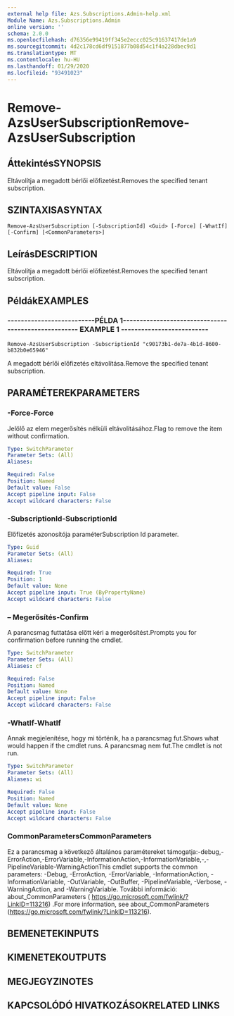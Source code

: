 ```yaml
---
external help file: Azs.Subscriptions.Admin-help.xml
Module Name: Azs.Subscriptions.Admin
online version: ''
schema: 2.0.0
ms.openlocfilehash: d76356e99419ff345e2eccc025c91637417de1a9
ms.sourcegitcommit: 4d2c178cd6df9151877b08d54c1f4a228dbec9d1
ms.translationtype: MT
ms.contentlocale: hu-HU
ms.lasthandoff: 01/29/2020
ms.locfileid: "93491023"
---
```

# <span data-ttu-id="a3b29-101">Remove-AzsUserSubscription</span><span class="sxs-lookup"><span data-stu-id="a3b29-101">Remove-AzsUserSubscription</span></span>

## <span data-ttu-id="a3b29-102">Áttekintés</span><span class="sxs-lookup"><span data-stu-id="a3b29-102">SYNOPSIS</span></span>
<span data-ttu-id="a3b29-103">Eltávolítja a megadott bérlői előfizetést.</span><span class="sxs-lookup"><span data-stu-id="a3b29-103">Removes the specified tenant subscription.</span></span>

## <span data-ttu-id="a3b29-104">SZINTAXISA</span><span class="sxs-lookup"><span data-stu-id="a3b29-104">SYNTAX</span></span>

```
Remove-AzsUserSubscription [-SubscriptionId] <Guid> [-Force] [-WhatIf] [-Confirm] [<CommonParameters>]
```

## <span data-ttu-id="a3b29-105">Leírás</span><span class="sxs-lookup"><span data-stu-id="a3b29-105">DESCRIPTION</span></span>
<span data-ttu-id="a3b29-106">Eltávolítja a megadott bérlői előfizetést.</span><span class="sxs-lookup"><span data-stu-id="a3b29-106">Removes the specified tenant subscription.</span></span>

## <span data-ttu-id="a3b29-107">Példák</span><span class="sxs-lookup"><span data-stu-id="a3b29-107">EXAMPLES</span></span>

### <span data-ttu-id="a3b29-108">--------------------------PÉLDA 1--------------------------</span><span class="sxs-lookup"><span data-stu-id="a3b29-108">-------------------------- EXAMPLE 1 --------------------------</span></span>
```
Remove-AzsUserSubscription -SubscriptionId "c90173b1-de7a-4b1d-8600-b832b0e65946"
```

<span data-ttu-id="a3b29-109">A megadott bérlői előfizetés eltávolítása.</span><span class="sxs-lookup"><span data-stu-id="a3b29-109">Remove the specified tenant subscription.</span></span>

## <span data-ttu-id="a3b29-110">PARAMÉTEREK</span><span class="sxs-lookup"><span data-stu-id="a3b29-110">PARAMETERS</span></span>

### <span data-ttu-id="a3b29-111">-Force</span><span class="sxs-lookup"><span data-stu-id="a3b29-111">-Force</span></span>
<span data-ttu-id="a3b29-112">Jelölő az elem megerősítés nélküli eltávolításához.</span><span class="sxs-lookup"><span data-stu-id="a3b29-112">Flag to remove the item without confirmation.</span></span>

```yaml
Type: SwitchParameter
Parameter Sets: (All)
Aliases: 

Required: False
Position: Named
Default value: False
Accept pipeline input: False
Accept wildcard characters: False
```

### <span data-ttu-id="a3b29-113">-SubscriptionId</span><span class="sxs-lookup"><span data-stu-id="a3b29-113">-SubscriptionId</span></span>
<span data-ttu-id="a3b29-114">Előfizetés azonosítója paraméter</span><span class="sxs-lookup"><span data-stu-id="a3b29-114">Subscription Id parameter.</span></span>

```yaml
Type: Guid
Parameter Sets: (All)
Aliases: 

Required: True
Position: 1
Default value: None
Accept pipeline input: True (ByPropertyName)
Accept wildcard characters: False
```

### <span data-ttu-id="a3b29-115">– Megerősítés</span><span class="sxs-lookup"><span data-stu-id="a3b29-115">-Confirm</span></span>
<span data-ttu-id="a3b29-116">A parancsmag futtatása előtt kéri a megerősítést.</span><span class="sxs-lookup"><span data-stu-id="a3b29-116">Prompts you for confirmation before running the cmdlet.</span></span>

```yaml
Type: SwitchParameter
Parameter Sets: (All)
Aliases: cf

Required: False
Position: Named
Default value: None
Accept pipeline input: False
Accept wildcard characters: False
```

### <span data-ttu-id="a3b29-117">-WhatIf</span><span class="sxs-lookup"><span data-stu-id="a3b29-117">-WhatIf</span></span>
<span data-ttu-id="a3b29-118">Annak megjelenítése, hogy mi történik, ha a parancsmag fut.</span><span class="sxs-lookup"><span data-stu-id="a3b29-118">Shows what would happen if the cmdlet runs.</span></span>
<span data-ttu-id="a3b29-119">A parancsmag nem fut.</span><span class="sxs-lookup"><span data-stu-id="a3b29-119">The cmdlet is not run.</span></span>

```yaml
Type: SwitchParameter
Parameter Sets: (All)
Aliases: wi

Required: False
Position: Named
Default value: None
Accept pipeline input: False
Accept wildcard characters: False
```

### <span data-ttu-id="a3b29-120">CommonParameters</span><span class="sxs-lookup"><span data-stu-id="a3b29-120">CommonParameters</span></span>
<span data-ttu-id="a3b29-121">Ez a parancsmag a következő általános paramétereket támogatja:-debug,-ErrorAction,-ErrorVariable,-InformationAction,-InformationVariable,-,-PipelineVariable-WarningAction</span><span class="sxs-lookup"><span data-stu-id="a3b29-121">This cmdlet supports the common parameters: -Debug, -ErrorAction, -ErrorVariable, -InformationAction, -InformationVariable, -OutVariable, -OutBuffer, -PipelineVariable, -Verbose, -WarningAction, and -WarningVariable.</span></span> <span data-ttu-id="a3b29-122">További információ: about_CommonParameters ( https://go.microsoft.com/fwlink/?LinkID=113216) .</span><span class="sxs-lookup"><span data-stu-id="a3b29-122">For more information, see about_CommonParameters (https://go.microsoft.com/fwlink/?LinkID=113216).</span></span>

## <span data-ttu-id="a3b29-123">BEMENETEK</span><span class="sxs-lookup"><span data-stu-id="a3b29-123">INPUTS</span></span>

## <span data-ttu-id="a3b29-124">KIMENETEK</span><span class="sxs-lookup"><span data-stu-id="a3b29-124">OUTPUTS</span></span>

## <span data-ttu-id="a3b29-125">MEGJEGYZI</span><span class="sxs-lookup"><span data-stu-id="a3b29-125">NOTES</span></span>

## <span data-ttu-id="a3b29-126">KAPCSOLÓDÓ HIVATKOZÁSOK</span><span class="sxs-lookup"><span data-stu-id="a3b29-126">RELATED LINKS</span></span>

